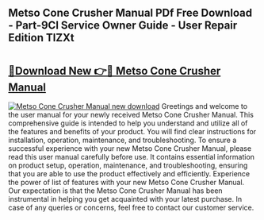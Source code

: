 ## Metso Cone Crusher Manual PDf Free Download - Part-9Cl Service Owner Guide - User Repair Edition TlZXt

# <h2><a href="http://cf17367.oget.top/?id=Metso+Cone+Crusher+Manual">🔗Download New 👉🔴 Metso Cone Crusher Manual</a></h2>

[![Metso Cone Crusher Manual new download](https://i.imgur.com/5g1atiW.png)](http://cf17367.oget.top/?id=Metso+Cone+Crusher+Manual)
Greetings and welcome to the user manual for your newly received Metso Cone Crusher Manual. This comprehensive guide is intended to help you understand and utilize all of the features and benefits of your product. You will find clear instructions for installation, operation, maintenance, and troubleshooting. To ensure a successful experience with your new Metso Cone Crusher Manual, please read this user manual carefully before use. It contains essential information on product setup, operation, maintenance, and troubleshooting, ensuring that you are able to use the product effectively and efficiently. Experience the power of list of features with your new Metso Cone Crusher Manual. Our expectation is that the Metso Cone Crusher Manual has been instrumental in helping you get acquainted with your latest purchase. In case of any queries or concerns, feel free to contact our customer service.
